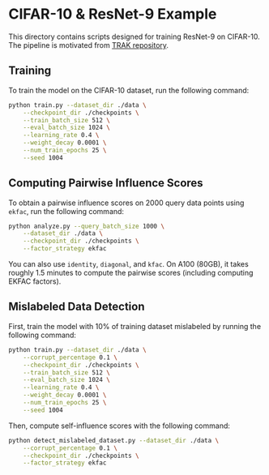 # CIFAR-10 & ResNet-9 Example

This directory contains scripts designed for training ResNet-9 on CIFAR-10. The pipeline is motivated from 
[TRAK repository](https://github.com/MadryLab/trak/blob/main/examples/cifar_quickstart.ipynb).

## Training

To train the model on the CIFAR-10 dataset, run the following command:
```bash
python train.py --dataset_dir ./data \
    --checkpoint_dir ./checkpoints \
    --train_batch_size 512 \
    --eval_batch_size 1024 \
    --learning_rate 0.4 \
    --weight_decay 0.0001 \
    --num_train_epochs 25 \
    --seed 1004
```

## Computing Pairwise Influence Scores

To obtain a pairwise influence scores on 2000 query data points using `ekfac`, run the following command:
```bash
python analyze.py --query_batch_size 1000 \
    --dataset_dir ./data \
    --checkpoint_dir ./checkpoints \
    --factor_strategy ekfac
```
You can also use `identity`, `diagonal`, and `kfac`. On A100 (80GB), it takes roughly 1.5 minutes to compute the 
pairwise scores (including computing EKFAC factors).

## Mislabeled Data Detection

First, train the model with 10% of training dataset mislabeled by running the following command:
```bash
python train.py --dataset_dir ./data \
    --corrupt_percentage 0.1 \
    --checkpoint_dir ./checkpoints \
    --train_batch_size 512 \
    --eval_batch_size 1024 \
    --learning_rate 0.4 \
    --weight_decay 0.0001 \
    --num_train_epochs 25 \
    --seed 1004
```

Then, compute self-influence scores with the following command:
```bash
python detect_mislabeled_dataset.py --dataset_dir ./data \
    --corrupt_percentage 0.1 \
    --checkpoint_dir ./checkpoints \
    --factor_strategy ekfac
```